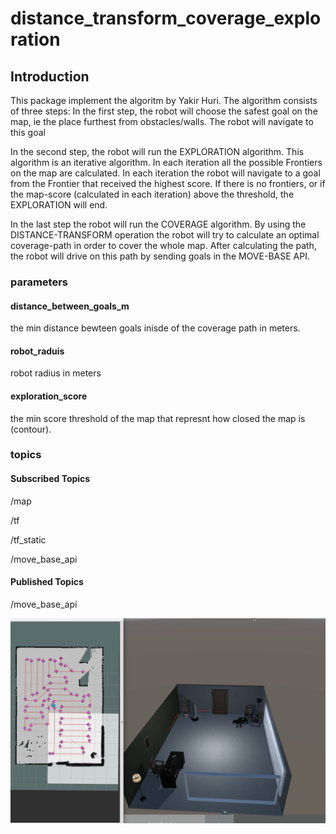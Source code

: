 # distance_transform_coverage_exploration
## Introduction
This package implement the algoritm by Yakir Huri.
The algorithm consists of three steps:
In the first step, the robot will choose the safest goal on the map, ie the place furthest from obstacles/walls. The robot will navigate to this goal

In the second step, the robot will run the EXPLORATION algorithm.
This algorithm is an iterative algorithm. In each iteration all the possible Frontiers on the map are calculated.
In each iteration the robot will navigate to a goal from the Frontier that received the highest score.
If there is no frontiers, or if the map-score (calculated in each iteration) above the threshold, the EXPLORATION will end.

In the last step the robot will run the COVERAGE algorithm.
By using the DISTANCE-TRANSFORM operation the robot will try to calculate an optimal coverage-path in order to cover the whole map.
After calculating the path, the robot will drive on this path by sending goals in the MOVE-BASE API.



### parameters
#### distance_between_goals_m
the min distance bewteen goals inisde of the coverage path in meters.
#### robot_raduis
robot radius in meters
#### exploration_score
the min score threshold of the map that represnt how closed the map is (contour). 

### topics
#### Subscribed Topics

/map

/tf

/tf_static

/move_base_api

#### Published Topics

/move_base_api

![Alt text](distance_transform_coverage_exploration.png?raw=true "Title")

